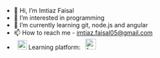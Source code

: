- 👋 Hi, I’m Imtiaz Faisal
- 👀 I’m interested in programming
- 🌱 I’m currently learning git, node.js and angular
- 📫 How to reach me - imtiaz.faisal05@gmail.com 
- &nbsp; <img src="https://cdn-icons-png.flaticon.com/512/90/90603.png" width="22" height="22" > Learning platform: &nbsp; <a href="https://www.freecodecamp.org/imtiaz-faisal"><img src="https://yt3.ggpht.com/ytc/AKedOLRkU2-RDemsCSaVVsPwc-yxtWruCB1Gr2VIgQKOKg=s88-c-k-c0x00ffffff-no-rj" width="25" height="25" title="freecodecamp"></a>

